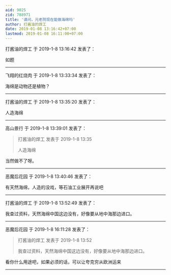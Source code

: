 ```yaml
---
aid: 9025
zid: 788971
title: '请问，元老院现在能做海绵吗'
author: 打酱油的焊工
date: 2019-01-08 13:16:42+07:00
lastmod: 2019-01-08 16:11:00+07:00
---
```


打酱油的焊工 于 2019-1-8 13:16:42 发表了：

如题

---------

飞翔的红烧肉 于 2019-1-8 13:33:34 发表了：

海绵是动物还是植物？

---------

打酱油的焊工 于 2019-1-8 13:35:20 发表了：

人造海绵

---------

高山景行 于 2019-1-8 13:39:01 发表了：

> 打酱油的焊工 发表于 2019-1-8 13:35
> 
> 人造海绵



当然做不了呀。

---------

恶魔后花园 于 2019-1-8 13:40:46 发表了：

有天然海绵，人造的没戏，等石油工业展开再说吧

---------

打酱油的焊工 于 2019-1-8 13:52:49 发表了：

我查过资料，天然海绵中国这边没有，好像要从地中海那边进口。

---------

恶魔后花园 于 2019-1-8 16:11:28 发表了：

> 打酱油的焊工 发表于 2019-1-8 13:52
> 
> 我查过资料，天然海绵中国这边没有，好像要从地中海那边进口。



看你什么用途吧，如果必须的话，可以让夸克穷从欧洲运来

---------

